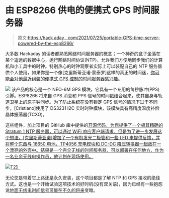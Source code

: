 # 由 ESP8266 供电的便携式 GPS 时间服务器

> 原文:[https://hack aday . com/2021/07/25/portable-GPS-time-server-powered-by-the-esp8266/](https://hackaday.com/2021/07/25/portable-gps-time-server-powered-by-the-esp8266/)

大多数 Hackaday 的读者都熟悉网络时间服务器的概念；一个神奇的盒子坐落在某个遥远的数据中心，运行网络时间协议(NTP)，允许我们方便地同步我们的计算机和小工具中的时钟。特别热心的时钟观察者实际上可以装配自己的 NTP 服务器供个人使用，如果你是一个像[克里斯蒂亚诺·蒙泰罗]这样的真正的时间迷，[你可能会对他最近组装的便携式 GPS 控制的时间服务器感兴趣](https://www.linkedin.com/pulse/iot-maker-tale-stratum-1-time-server-built-from-scratch-monteiro/)。

[![](../Images/301b8d7a7c7a75646e1a36f6916ca247.png)](https://hackaday.com/wp-content/uploads/2021/07/espntp_anim.gif) 该产品的核心是一个 NEO-6M GPS 模块，它具有一个专用的每秒脉冲(PPS)引脚。ESP8266 将来自 GPS 消息和 PPS 信号的时间戳结合起来，使其自身与轨道卫星上的原子钟同步。为了防止系统在没有锁定 GPS 信号的情况下过于不同步，[Cristiano]使用了 DS3231 I2C 实时时钟模块，该模块具有高精度温度补偿晶体振荡器(TCXO)。

这些组件，加上项目的 GitHub 库中提供的[开源代码，为您提供了一个极其精确的 Stratum 1 NTP 服务器，可以通过 WiFi 响应客户端请求。但是为了进一步发展这个想法，[克里斯蒂亚诺]增加了一个有机发光二极管和一些 LED 来提供反馈，并将整个东西与 18650 电池，TP4056 充电模块和 DC-DC 降压转换器一起放在一个漂亮的外壳中。结果是一个完全无线的时间服务器，可以部署在任何地方，作为一名业余无线电操作员，他计划在现场使用。](https://github.com/Montecri/GPSTimeServer)

[![](../Images/4076ccba2dff4ffc8f22bced91ff8081.png)T2】](https://hackaday.com/wp-content/uploads/2021/07/espntp_detail.jpg)

无论您是带着它上路还是永久安装，这个项目都是了解 NTP 和 GPS 接收的绝佳方式。这也是一个开始试验这项技术的好时机(没有双关语)，因为已经有一些抱怨说[地面无线电时间信号可能在不久的将来](https://hackaday.com/2018/08/20/what-will-you-do-if-wwvb-goes-silent/)变暗。